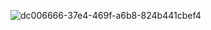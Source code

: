 ![dc006666-37e4-469f-a6b8-824b441cbef4](https://github.com/user-attachments/assets/7d7fb1e8-8584-441d-bd08-a8e9b1a45648)
